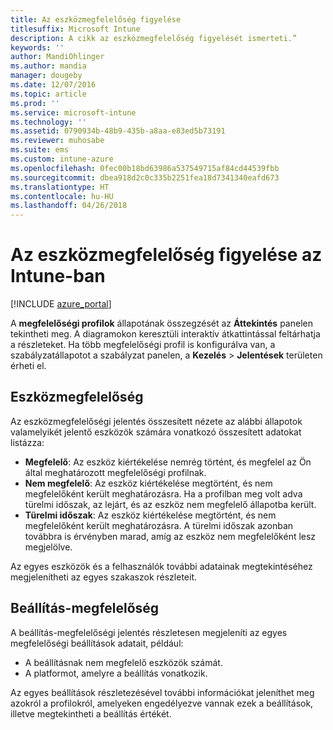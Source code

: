 ```yaml
---
title: Az eszközmegfelelőség figyelése
titlesuffix: Microsoft Intune
description: A cikk az eszközmegfelelőség figyelését ismerteti.”
keywords: ''
author: MandiOhlinger
ms.author: mandia
manager: dougeby
ms.date: 12/07/2016
ms.topic: article
ms.prod: ''
ms.service: microsoft-intune
ms.technology: ''
ms.assetid: 0790934b-48b9-435b-a8aa-e83ed5b73191
ms.reviewer: muhosabe
ms.suite: ems
ms.custom: intune-azure
ms.openlocfilehash: 0fec00b18bd63986a537549715af84cd44539fbb
ms.sourcegitcommit: dbea918d2c0c335b2251fea18d7341340eafd673
ms.translationtype: HT
ms.contentlocale: hu-HU
ms.lasthandoff: 04/26/2018
---
```

# <a name="monitor-device-compliance-in-intune"></a>Az eszközmegfelelőség figyelése az Intune-ban

[!INCLUDE [azure_portal](./includes/azure_portal.md)]

A **megfelelőségi profilok** állapotának összegzését az **Áttekintés** panelen tekintheti meg.
A diagramokon keresztüli interaktív átkattintással feltárhatja a részleteket. Ha több megfelelőségi profil is konfigurálva van, a szabályzatállapotot a szabályzat panelen, a **Kezelés** > **Jelentések** területen érheti el.

##  <a name="device-compliance"></a>Eszközmegfelelőség

Az eszközmegfelelőségi jelentés összesített nézete az alábbi állapotok valamelyikét jelentő eszközök számára vonatkozó összesített adatokat listázza:

- **Megfelelő**: Az eszköz kiértékelése nemrég történt, és megfelel az Ön által meghatározott megfelelőségi profilnak.
- **Nem megfelelő**: Az eszköz kiértékelése megtörtént, és nem megfelelőként került meghatározásra.  Ha a profilban meg volt adva türelmi időszak, az lejárt, és az eszköz nem megfelelő állapotba került.
- **Türelmi időszak**: Az eszköz kiértékelése megtörtént, és nem megfelelőként került meghatározásra. A türelmi időszak azonban továbbra is érvényben marad, amíg az eszköz nem megfelelőként lesz megjelölve.

Az egyes eszközök és a felhasználók további adatainak megtekintéséhez megjelenítheti az egyes szakaszok részleteit.

## <a name="setting-compliance"></a>Beállítás-megfelelőség

A beállítás-megfelelőségi jelentés részletesen megjeleníti az egyes megfelelőségi beállítások adatait, például:

- A beállításnak nem megfelelő eszközök számát.
- A platformot, amelyre a beállítás vonatkozik.

Az egyes beállítások részletezésével további információkat jeleníthet meg azokról a profilokról, amelyeken engedélyezve vannak ezek a beállítások, illetve megtekintheti a beállítás értékét.
